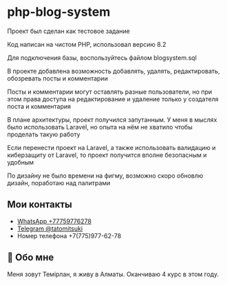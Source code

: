 # php-blog-system

Проект был сделан как тестовое задание

Код написан на чистом PHP, использовал версию 8.2

Для подключения базы, воспользуйтесь файлом blogsystem.sql

В проекте добавлена возможность добавлять, удалять, редактировать, обозревать посты и комментарии

Посты и комментарии могут оставлять разные пользователи, но при этом права доступа на редактирование и удаление только у создателя поста и комментария

В плане архитектуры, проект получился запутанным. У меня в мыслях было использовать Laravel, но опыта на нём не хватило чтобы проделать такую работу

Если перенести проект на Laravel, а также использовать валидацию и киберзащиту от Laravel, то проект получится вполне безопасным и удобным

По дизайну не было времени на фигму, возможно скоро обновлю дизайн, поработаю над палитрами


## Мои контакты

 - [WhatsApp +77759776278](https://wa.me/+77759776278)
 - [Telegram @tatomitsuki](https://web.telegram.org/z/)
 - Номер телефона +7(775)977-62-78


## 🚀 Обо мне
Меня зовут Темірлан, я живу в Алматы. Оканчиваю 4 курс в этом году.
